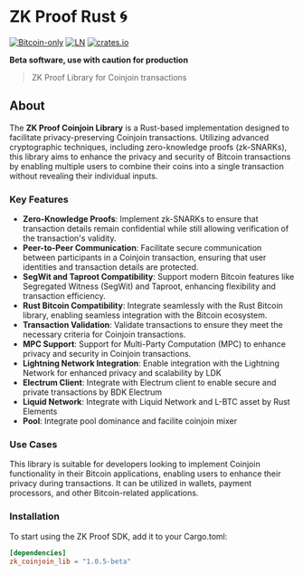 # ZK Proof Rust 🌀

[![Bitcoin-only](https://img.shields.io/badge/bitcoin-only-FF9900?logo=bitcoin)](https://twentyone.world)
[![LN](https://img.shields.io/badge/lightning-792EE5?logo=lightning)](https://mempool.space/lightning)
[![crates.io](https://img.shields.io/crates/v/zk_coinjoin_lib)](https://crates.io/crates/zk_coinjoin_lib)


**Beta software, use with caution for  production**

>ZK Proof Library for Coinjoin transactions

## About

The **ZK Proof Coinjoin Library** is a Rust-based implementation designed to facilitate privacy-preserving Coinjoin transactions. Utilizing advanced cryptographic techniques, including zero-knowledge proofs (zk-SNARKs), this library aims to enhance the privacy and security of Bitcoin transactions by enabling multiple users to combine their coins into a single transaction without revealing their individual inputs.

### Key Features

- **Zero-Knowledge Proofs**: Implement zk-SNARKs to ensure that transaction details remain confidential while still allowing verification of the transaction's validity.
- **Peer-to-Peer Communication**: Facilitate secure communication between participants in a Coinjoin transaction, ensuring that user identities and transaction details are protected.
- **SegWit and Taproot Compatibility**: Support modern Bitcoin features like Segregated Witness (SegWit) and Taproot, enhancing flexibility and transaction efficiency.
- **Rust Bitcoin Compatibility**: Integrate seamlessly with the Rust Bitcoin library, enabling seamless integration with the Bitcoin ecosystem.
- **Transaction Validation**: Validate transactions to ensure they meet the necessary criteria for Coinjoin transactions.
- **MPC Support**: Support for Multi-Party Computation (MPC) to enhance privacy and security in Coinjoin transactions.
- **Lightning Network Integration**: Enable integration with the Lightning Network for enhanced privacy and scalability by LDK
- **Electrum Client**: Integrate with Electrum client to enable secure and private transactions by BDK Electrum
- **Liquid Network**: Integrate with Liquid Network and L-BTC asset by Rust Elements
- **Pool**: Integrate pool dominance and facilite coinjoin mixer

### Use Cases

This library is suitable for developers looking to implement Coinjoin functionality in their Bitcoin applications, enabling users to enhance their privacy during transactions. It can be utilized in wallets, payment processors, and other Bitcoin-related applications.

### Installation

To start using the ZK Proof SDK, add it to your Cargo.toml:

```Cargo.toml
[dependencies]
zk_coinjoin_lib = "1.0.5-beta"
```
